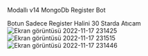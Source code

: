 Modallı v14 MongoDb Register Bot

Botun Sadece Register Halini 30 Starda Atıcam
![Ekran görüntüsü 2022-11-17 231425](https://user-images.githubusercontent.com/97904458/202551099-877485b2-37aa-4ca6-8328-636e75257c3a.png)
![Ekran görüntüsü 2022-11-17 231515](https://user-images.githubusercontent.com/97904458/202551102-becba9f4-78e0-44d9-820a-ca86bace8727.png)
![Ekran görüntüsü 2022-11-17 231446](https://user-images.githubusercontent.com/97904458/202551105-51124067-7869-4e41-9d20-b4fcd39620b5.png)
